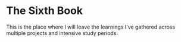 # The Sixth Book  
  
This is the place where I will leave the learnings I've gathered across multiple projects and intensive study periods.
